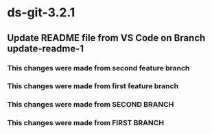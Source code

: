 # ds-git-3.2.1

## Update README file from VS Code on Branch update-readme-1

### This changes were made from second feature branch

### This changes were made from first feature branch

### This changes were made from SECOND BRANCH

### This changes were made from FIRST BRANCH